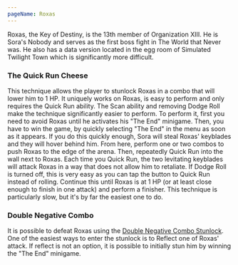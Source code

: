 ```yaml
---
pageName: Roxas
---
```


Roxas, the Key of Destiny, is the 13th member of Organization XIII.  He is Sora's Nobody and serves as the first boss fight in The World that Never was.  He also has a data version located in the egg room of Simulated Twilight Town which is significantly more difficult.

### The Quick Run Cheese
This technique allows the player to stunlock Roxas in a combo that will lower him to 1 HP.  It uniquely works on Roxas, is easy to perform and only requires the Quick Run ability.  The Scan ability and removing Dodge Roll make the technique significantly easier to perform.  To perform it, first you need to avoid Roxas until he activates his "The End" minigame.  Then, you have to win the game, by quickly selecting "The End" in the menu as soon as it appears.  If you do this quickly enough, Sora will steal Roxas' keyblades and they will hover behind him.  From here, perform one or two combos to push Roxas to the edge of the arena.  Then, repeatedly Quick Run into the wall next to Roxas.  Each time you Quick Run, the two levitating keyblades will attack Roxas in a way that does not allow him to retaliate.  If Dodge Roll is turned off, this is very easy as you can tap the button to Quick Run instead of rolling.  Continue this until Roxas is at 1 HP (or at least close enough to finish in one attack) and perform a finisher.  This technique is particularly slow, but it's by far the easiest one to do.

### Double Negative Combo
It is possible to defeat Roxas using the [Double Negative Combo Stunlock](/general-tips/double-negative-combo-stunlock/).  One of the easiest ways to enter the stunlock is to Reflect one of Roxas' attack.  If reflect is not an option, it is possible to initially stun him by winning the "The End" minigame.